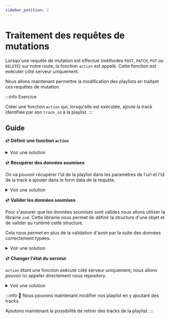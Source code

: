 ```yaml
---
sidebar_position: 2
---
```


# Traitement des requêtes de mutations

Lorsqu'une requête de mutation est effectué (méthodes `POST`, `PATCH`, `PUT` ou `DELETE`) sur notre route, la fonction `action` est appelé. Cette fonction est exécuter côté serveur uniquement.

Nous allons maintenant permettre la modification des playlists en traitant ces requêtes de mutation.

:::info Exercice

Créer une fonction `action` qui, lorsqu'elle est exécutée, ajoute la track identifiée par son `track_id` à la playlist.
:::

## Guide

💿 **Définir une fonction `action`**

<details>
  <summary>Voir une solution</summary>

```tsx title="app/routes/_layout.playlists.$id.(edit).tsx"
export const action = () => {};
```

</details>

💿 **Récupérer des données soumises**

On va pouvoir récupérer l'id de la playlist dans les paramètres de l'url et l'id de la track à ajouter dans le form data de la requête.

<details>
  <summary>Voir une solution</summary>

```tsx title="app/routes/_layout.playlists.$id.(edit).tsx"
// highlight-start
export const action = async ({ request, params: { id = "" } }: ActionArgs) => {
  // highlight-next-line
  const rawFormData = await request.formData();
  // highlight-end
};
```

</details>

💿 **Valider les données soumises**

Pour s'assurer que les données soumises sont valides nous allons utiliser la librairie `zod`. Cette librairie nous permet de définir la structure d'une objet et de valider au runtime cette structure.

Cela nous permet en plus de la validation d'avoir par la suite des données correctement typées.

<details>
  <summary>Voir une solution</summary>

```tsx title="app/routes/_layout.playlists.$id.(edit).tsx"
// highlight-start
const FormDataRequestSchema = z.object({
  track_id: z.string(),
});

export const action = async ({ request, params: { id = "" } }: ActionArgs) => {
  // highlight-next-line
  const rawFormData = await request.formData();
  const formData = FormDataRequestSchema.parse(rawFormData);

  // highlight-end
  return null;
};
```

</details>

💿 **Changer l'état du serveur**

`action` étant une fonction exécuté côté serveur uniquement, nous allons pouvoir ici appeler directement nous repository.

<details>
  <summary>Voir une solution</summary>

```tsx title="app/routes/_layout.playlists.$id.(edit).tsx"
export const action = async ({ request, params: { id = "" } }: ActionArgs) => {
  const rawFormData = await request.formData();
  const formData = FormDataRequestSchema.parse(rawFormData);
  // highlight-next-line
  await playlists.addTrack(id, formData.track_id);
  // highlight-end
  return null;
};
```

</details>

:::info 👏 Nous pouvons maintenant modifier nos playlist en y ajoutant des tracks.

Ajoutons maintenant la possibilité de retirer des tracks de la playlist.
:::

